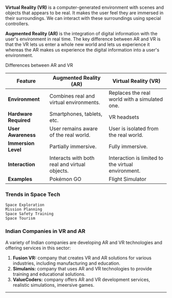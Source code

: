 **Virtual Reality (VR)** is a computer-generated environment with scenes and objects that appears to be real.
It makes the user feel they are immersed in their surroundings.
We can interact with these surroundings using special controllers.

**Augmented Reality (AR)**  is the integration of digital information with the user's environment in real time.
The key difference between AR and VR is that the VR lets us enter a whole new world and lets us experience it whereas the AR makes us experience the digital information into a user's environment.

Differences between AR and VR

| **Feature**               | **Augmented Reality (AR)**                              | **Virtual Reality (VR)**                             |
|---------------------------|-------------------------------------------------------|----------------------------------------------------|
| **Environment**            | Combines real and virtual environments.               | Replaces the real world with a simulated one.       |
| **Hardware Required**      | Smartphones, tablets, etc. | VR headsets |
| **User Awareness**         | User remains aware of the real world.                 | User is isolated from the real world.               |
| **Immersion Level**        | Partially immersive.                                  | Fully immersive.                                    |
| **Interaction**            | Interacts with both real and virtual objects.         | Interaction is limited to the virtual environment.  |
| **Examples**               | Pokémon GO                                            | Flight Simulator                                    |


### Trends in Space Tech 
```
Space Exploration 
Mission Planning
Space Safety Training 
Space Tourism 
```

### Indian Companies in VR and AR 
A variety of Indian companies are developing AR and VR technologies and offering services in this sector:
1. **Fusion VR:** company that creates VR and AR solutions for various industries, including manufacturing and education.
2. **Simulanis:** company that uses AR and VR technologies to provide training and educational solutions.
3. **ValueCoders:** company offers AR and VR development services, realistic simulations, imeersive games.

---